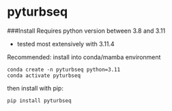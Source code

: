 # pyturbseq

###Install
Requires python version between 3.8 and 3.11 
- tested most extensively with 3.11.4

Recommended: install into conda/mamba environment
```
conda create -n pyturbseq python=3.11
conda activate pyturbseq
```

then install with pip: 
```
pip install pyturbseq
```

